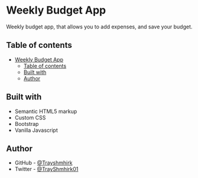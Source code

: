 # Weekly Budget App

Weekly budget app, that allows you to add expenses, and save your budget.

## Table of contents
- [Weekly Budget App](#weekly-budget-app)
  - [Table of contents](#table-of-contents)
  - [Built with](#built-with)
  - [Author](#author)

## Built with

- Semantic HTML5 markup
- Custom CSS
- Bootstrap
- Vanilla Javascript


## Author

- GitHub - [@Trayshmhirk](https://github.com/Trayshmhirk)
- Twitter - [@TrayShmhirk01](https://www.twitter.com/TrayShmhirk01)

